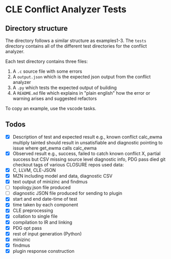 # CLE Conflict Analyzer Tests

## Directory structure

The directory follows a similar structure as examples1-3. The `tests` directory
contains all of the different test directories for the conflict analyzer.

Each test directory contains three files:
1. A `.c` source file with some errors
2. A `output.json` which is the expected json output from the conflict analyzer
3. A `.py` which tests the expected output of building 
3. A `README.md` file which explains in "plain english" how the error or warning arises
    and suggested refactors

To copy an example, use the vscode tasks.

## Todos

- [x] Description of test and expected result
e.g., known conflict calc_ewma multiply tainted should result in unsatisfiable and diagnostic pointing to issue where get_ewma calls calc_ewma 
- [x] Observed result
e.g., success, failed to catch known conflict X, partial success but CSV missing source level diagnostic info, PDG pass died
git checkout tags of various CLOSURE repos used
data:
- [x] C, LLVM, CLE-JSON
- [x] MZN including model and data, diagnostic CSV
- [x] text output of minizinc and findmus
- [ ] topology.json file produced
- [ ] diagnostic JSON file produced for sending to plugin
- [x] start and end date-time of test
- [x] time taken by each component
- [x] CLE preprocessing
- [x] collation to single file 
- [x] compilation to IR and linking
- [x] PDG opt pass
- [x] rest of input generation (Python)
- [x] minizinc
- [x] findmus
- [x] plugin response construction